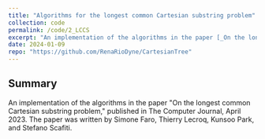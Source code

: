 ```yaml
---
title: "Algorithms for the longest common Cartesian substring problem"
collection: code
permalink: /code/2_LCCS
excerpt: "An implementation of the algorithms in the paper [_On the longest common Cartesian substring problem,_](https://doi.org/10.1093/comjnl/bxab204) published in The Computer Journal, April 2023. The paper was written by Simone Faro, Thierry Lecroq, Kunsoo Park, and Stefano Scafiti."
date: 2024-01-09
repo: "https://github.com/RenaRioDyne/CartesianTree"
---
```

## Summary
An implementation of the algorithms in the paper "On the longest common Cartesian substring problem," published in The Computer Journal, April 2023. The paper was written by Simone Faro, Thierry Lecroq, Kunsoo Park, and Stefano Scafiti.
